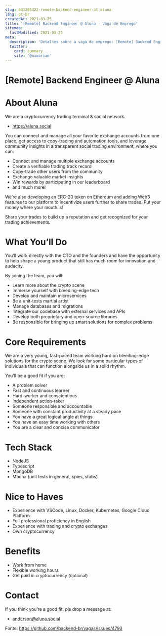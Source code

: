 ```yaml
---
slug: 841265422-remote-backend-engineer-at-aluna
lang: pt-br
createdAt: 2021-03-25
title: '[Remote] Backend Engineer @ Aluna - Vaga de Emprego'
sitemap:
  lastModified: 2021-03-25
meta:
  description: 'Detalhes sobre a vaga de emprego: [Remote] Backend Engineer @ Aluna'
  twitter:
    card: summary
    site: '@nawarian'
---
```


# [Remote] Backend Engineer @ Aluna

# About Aluna

We are a cryptocurrency trading terminal & social network.

 - https://aluna.social

You can connect and manage all your favorite exchange accounts from one place, get access to copy-trading and automation tools, and leverage community insights in a transparent social trading environment, where you can:

- Connect and manage multiple exchange accounts
- Create a verifiable trading track record
- Copy-trade other users from the community
- Exchange valuable market insights
- Win rewards by participating in our leaderboard
- and much more!

We’re also developing an ERC-20 token on Ethereum and adding Web3 features to our platform to incentivize users further to share trades. Put your money where your mouth is!

Share your trades to build up a reputation and get recognized for your trading achievements.

# What You’ll Do

You’ll work directly with the CTO and the founders and have the opportunity to help shape a young product that still has much room for innovation and audacity.

By joining the team, you will:

- Learn more about the crypto scene
- Immerse yourself with bleeding-edge tech
- Develop and maintain microservices
- Be a unit-tests martial artist
- Manage databases and migrations
- Integrate our codebase with external services and APIs
- Develop both proprietary and open-source libraries
- Be responsible for bringing up smart solutions for complex problems


# Core Requirements

We are a very young, fast-paced team working hard on bleeding-edge solutions for the crypto scene. We look for some particular types of individuals that can function alongside us in a solid rhythm.

You’ll be a good fit if you are:

- A problem solver
- Fast and continuous learner
- Hard-worker and conscientious
- Independent action-taker
- Someone responsible and accountable
- Someone with constant productivity at a steady pace
- You have a great logical angle at things
- You have an easy time working with others
- You are a clear and concise communicator

# Tech Stack

- NodeJS
- Typescript
- MongoDB
- Mocha (unit tests in general, spies, stubs)

# Nice to Haves

- Experience with VSCode, Linux, Docker, Kubernetes, Google Cloud Platform
- Full professional proficiency in English
- Experience with trading and crypto exchanges
- Own cryptocurrency

# Benefits

- Work from home
- Flexible working hours
- Get paid in cryptocurrency (optional)

# Contact

If you think you're a good fit, pls drop a message at:
 - anderson@aluna.social

Fonte: https://github.com/backend-br/vagas/issues/4793